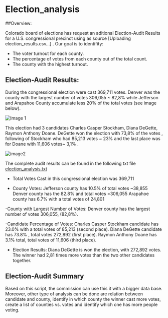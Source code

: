 # Election_analysis

##Overview:

Colorado board of elections has request an aditional Election-Audit Results for a U.S. congressional precinct using as source [Uploading election_results.csv…]
. Our goal is to identifity:

- The voter turnout for each county.
- The percentage of votes from each county out of the total count.
- The county with the highest turnout.

## Election-Audit Results:

During the congressional election were cast 369,711 votes. Denver was the county with the largest number of votes 306,055 ~ 82,8% while Jefferson and Arapahoe County accumulate less 20% of the total votes (see image below).

![Image 1](https://user-images.githubusercontent.com/120151872/212203512-bedd053a-67ca-4d16-824e-1089319160c1.PNG)

This election had 3 candidates  Charles Casper Stockham,  Diana DeGette, Raymon Anthony Doane. DeGette won the election with 73,8% of the votes , following of Stockham who had 85,213 votes ~ 23%  and the last place was for Doane with 11,606 votes~ 3,1% . 

![image2](https://user-images.githubusercontent.com/120151872/212204443-16a1b388-79ca-4bff-a62b-b1045423e4cc.PNG)

The complete audit results  can be found in the following txt file [election_analysis.txt](https://github.com/majo84ec/Election_analysis/files/10407146/election_analysis.txt)

- Total Votes Cast in this congressional election was 369,711

- County Votes:
  Jefferson county has 10.5% of total votes ~38,855
  Denver county has the 82.8% and total votes =306,055
  Arapahoe county has 6.7%  with a total votes of 24,801 

-County with Largest Number of Votes: Denver county has the largest number of votes 306,055, (82,8%).

-Candidate Percentage of Votes:
  Charles Casper Stockham candidate has 23.0%  with a total votes of 85,213 (second place).
  Diana DeGette candidate has 73.8% , total votes 272,892 (first place).
  Raymon Anthony Doane has 3.1% total, total votes of 11,606 (third place).

- Election Results: Diana DeGette is won the election, with 272,892 votes. The winner had 2,81 times more votes than the two other candidates together.

## Election-Audit Summary
Based on this script, the commission can use this it with a bigger data base. Moreover, other type of analysis can be done are relation between candidate and county, identify in which county the winner cast more votes, create a list of counties vs. votes and identify which one has more people voting.

